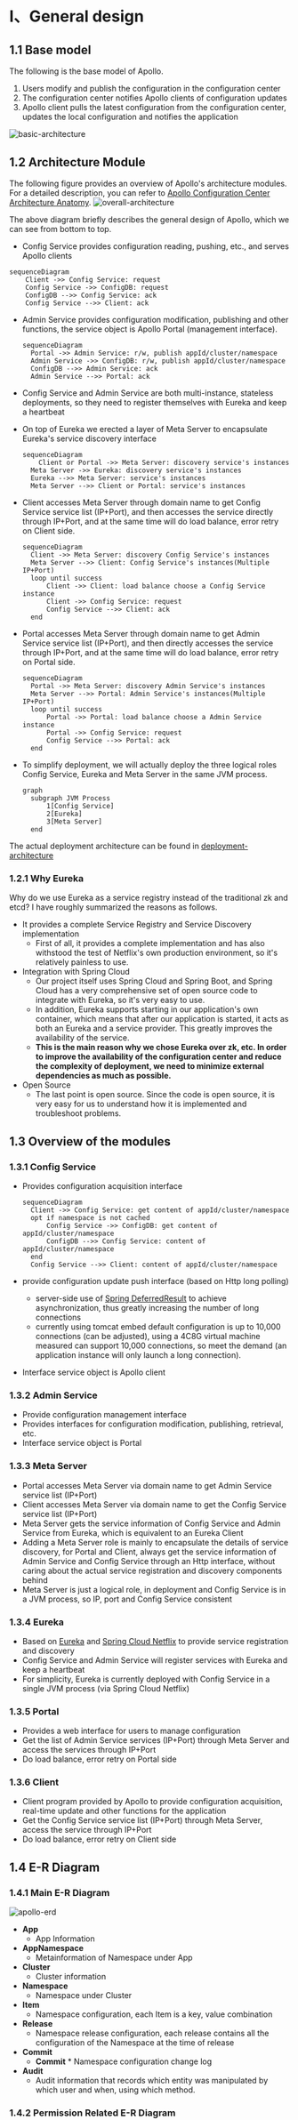 &nbsp;

# &nbsp;

# I、General design

## 1.1 Base model

The following is the base model of Apollo.

1. Users modify and publish the configuration in the configuration center
2. The configuration center notifies Apollo clients of configuration updates
3. Apollo client pulls the latest configuration from the configuration center, updates the local configuration and notifies the application

![basic-architecture](https://cdn.jsdelivr.net/gh/apolloconfig/apollo@master/doc/images/basic-architecture.png)

## 1.2 Architecture Module

The following figure provides an overview of Apollo's architecture modules. For a detailed description, you can refer to [Apollo Configuration Center Architecture Anatomy](https://mp.weixin.qq.com/s/-hUaQPzfsl9Lm3IqQW3VDQ).
![overall-architecture](https://cdn.jsdelivr.net/gh/apolloconfig/apollo@master/doc/images/overall-architecture.png)

The above diagram briefly describes the general design of Apollo, which we can see from bottom to top.

* Config Service provides configuration reading, pushing, etc., and serves Apollo clients

```mermaid
sequenceDiagram
	Client ->> Config Service: request
    Config Service ->> ConfigDB: request
    ConfigDB -->> Config Service: ack
	Config Service -->> Client: ack
```

- Admin Service provides configuration modification, publishing and other functions, the service object is Apollo Portal (management interface).

  ```mermaid
  sequenceDiagram
  	Portal ->> Admin Service: r/w, publish appId/cluster/namespace
  	Admin Service ->> ConfigDB: r/w, publish appId/cluster/namespace
  	ConfigDB -->> Admin Service: ack
  	Admin Service -->> Portal: ack	
  ```

- Config Service and Admin Service are both multi-instance, stateless deployments, so they need to register themselves with Eureka and keep a heartbeat

- On top of Eureka we erected a layer of Meta Server to encapsulate Eureka's service discovery interface

  ```mermaid
  sequenceDiagram
      Client or Portal ->> Meta Server: discovery service's instances
  	Meta Server ->> Eureka: discovery service's instances
  	Eureka -->> Meta Server: service's instances
  	Meta Server -->> Client or Portal: service's instances
  ```

- Client accesses Meta Server through domain name to get Config Service service list (IP+Port), and then accesses the service directly through IP+Port, and at the same time will do load balance, error retry on Client side.

  ```mermaid
  sequenceDiagram
  	Client ->> Meta Server: discovery Config Service's instances
  	Meta Server -->> Client: Config Service's instances(Multiple IP+Port)
  	loop until success
  		Client ->> Client: load balance choose a Config Service instance
  		Client ->> Config Service: request
  		Config Service -->> Client: ack
  	end
  ```

- Portal accesses Meta Server through domain name to get Admin Service service list (IP+Port), and then directly accesses the service through IP+Port, and at the same time will do load balance, error retry on Portal side.

  ```mermaid
  sequenceDiagram
  	Portal ->> Meta Server: discovery Admin Service's instances
  	Meta Server -->> Portal: Admin Service's instances(Multiple IP+Port)
  	loop until success
  		Portal ->> Portal: load balance choose a Admin Service instance
  		Portal ->> Config Service: request
  		Config Service -->> Portal: ack
  	end	
  ```

- To simplify deployment, we will actually deploy the three logical roles Config Service, Eureka and Meta Server in the same JVM process.

  ```mermaid
  graph
  	subgraph JVM Process
  		1[Config Service]
  		2[Eureka]
  		3[Meta Server]
  	end
  ```

The actual deployment architecture can be found in [deployment-architecture](en/deployment/deployment-architecture.md)

### 1.2.1 Why Eureka

Why do we use Eureka as a service registry instead of the traditional zk and etcd? I have roughly summarized the reasons as follows.

* It provides a complete Service Registry and Service Discovery implementation
  * First of all, it provides a complete implementation and has also withstood the test of Netflix's own production environment, so it's relatively painless to use.
* Integration with Spring Cloud
  * Our project itself uses Spring Cloud and Spring Boot, and Spring Cloud has a very comprehensive set of open source code to integrate with Eureka, so it's very easy to use.
  * In addition, Eureka supports starting in our application's own container, which means that after our application is started, it acts as both an Eureka and a service provider. This greatly improves the availability of the service.
  * **This is the main reason why we chose Eureka over zk, etc. In order to improve the availability of the configuration center and reduce the complexity of deployment, we need to minimize external dependencies as much as possible.**
* Open Source
  * The last point is open source. Since the code is open source, it is very easy for us to understand how it is implemented and troubleshoot problems.

## 1.3 Overview of the modules

### 1.3.1 Config Service

* Provides configuration acquisition interface

  ```mermaid
  sequenceDiagram
  	Client ->> Config Service: get content of appId/cluster/namespace
  	opt if namespace is not cached
  		Config Service ->> ConfigDB: get content of appId/cluster/namespace
  		ConfigDB -->> Config Service: content of appId/cluster/namespace
  	end
  	Config Service -->> Client: content of appId/cluster/namespace
  ```

* provide configuration update push interface (based on Http long polling)
  * server-side use of [Spring DeferredResult](http://docs.spring.io/spring/docs/current/javadoc-api/org/springframework/web/context/request/async/DeferredResult.html) to achieve asynchronization, thus greatly increasing the number of long connections
  * currently using tomcat embed default configuration is up to 10,000 connections (can be adjusted), using a 4C8G virtual machine measured can support 10,000 connections, so meet the demand (an application instance will only launch a long connection).

* Interface service object is Apollo client

### 1.3.2 Admin Service

* Provide configuration management interface
* Provides interfaces for configuration modification, publishing, retrieval, etc.
* Interface service object is Portal

### 1.3.3 Meta Server

* Portal accesses Meta Server via domain name to get Admin Service service list (IP+Port)
* Client accesses Meta Server via domain name to get the Config Service service list (IP+Port)
* Meta Server gets the service information of Config Service and Admin Service from Eureka, which is equivalent to an Eureka Client
* Adding a Meta Server role is mainly to encapsulate the details of service discovery, for Portal and Client, always get the service information of Admin Service and Config Service through an Http interface, without caring about the actual service registration and discovery components behind
* Meta Server is just a logical role, in deployment and Config Service is in a JVM process, so IP, port and Config Service consistent

### 1.3.4 Eureka

* Based on [Eureka](https://github.com/Netflix/eureka) and [Spring Cloud Netflix](https://cloud.spring.io/spring-cloud-netflix/) to provide service registration and discovery
* Config Service and Admin Service will register services with Eureka and keep a heartbeat
* For simplicity, Eureka is currently deployed with Config Service in a single JVM process (via Spring Cloud Netflix)

### 1.3.5 Portal

* Provides a web interface for users to manage configuration
* Get the list of Admin Service services (IP+Port) through Meta Server and access the services through IP+Port
* Do load balance, error retry on Portal side

### 1.3.6 Client

* Client program provided by Apollo to provide configuration acquisition, real-time update and other functions for the application
* Get the Config Service service list (IP+Port) through Meta Server, access the service through IP+Port
* Do load balance, error retry on Client side

## 1.4 E-R Diagram

### 1.4.1 Main E-R Diagram	

![apollo-erd](https://cdn.jsdelivr.net/gh/apolloconfig/apollo@master/doc/images/apollo-erd.png)

* **App**
  * App Information
* **AppNamespace**
  * Metainformation of Namespace under App
* **Cluster**
  * Cluster information
* **Namespace**
  * Namespace under Cluster
* **Item**
  * Namespace configuration, each Item is a key, value combination
* **Release**
  * Namespace release configuration, each release contains all the configuration of the Namespace at the time of release
* **Commit**
  * **Commit** * Namespace configuration change log
* **Audit**
  * Audit information that records which entity was manipulated by which user and when, using which method.

### 1.4.2 Permission Related E-R Diagram

![apollo-erd-role-permission](https://cdn.jsdelivr.net/gh/apolloconfig/apollo@master/doc/images/apollo-erd-role-permission.png)

* **User**
  * Apollo portal users
* **UserRole**
  * User and role relationships
* **Role**
  * Role
* **RolePermission**
  * The relationship between roles and permissions
* **Permission**
  * Permissions
  * Corresponds to specific entity resources and operations, such as modifying the configuration of NamespaceA, publishing the configuration of NamespaceB, etc.
* **Consumer**
  * Third-party applications
* **ConsumerToken**
  * token issued to the third-party application
* **ConsumerRole**
  * Third-party application and role relationship
* **ConsumerAudit**
  * Third-party application access audit

# II. Server-side design

## 2.1 Real-time push design after configuration release

An important feature in the configuration center is the real-time push to the client after the configuration is published. Here we briefly look at how this piece is designed to be implemented.

An important feature in the configuration center is the real-time push to the client after the configuration is published. Let's take a brief look at how this piece is designed to be implemented.

![release-message-notification-design](https://cdn.jsdelivr.net/gh/apolloconfig/apollo@master/doc/images/release-message-notification-design.png)

The above diagram briefly describes the general process of a configuration release.

1. the user operates the configuration release in the Portal
2. the Portal calls the interface of Admin Service to operate the release
3. Admin Service sends a ReleaseMessage to each Config Service after releasing the configuration
4. Config Service receives the ReleaseMessage and notifies the corresponding client

### 2.1.1 Implementation of Sending ReleaseMessage

After the configuration is released, Admin Service needs to notify all Config Service that there is a configuration release, so that Config Service can notify the corresponding client to pull the latest configuration.

Conceptually, this is a typical messaging scenario where Admin Service acts as a producer to send out messages and each Config Service acts as a consumer to consume the messages. The decoupling of Admin Service and Config Service can be well achieved by a Message Queue component.

In terms of implementation, considering the actual usage scenario of Apollo and in order to minimize external dependencies, we did not use external messaging middleware, but implemented a simple message queue through the database.

The implementation is as follows.

1. Admin Service inserts a message record into the ReleaseMessage table after the configuration release, and the message content is the AppId+Cluster+Namespace of the configuration release, see [DatabaseMessageSender](https://github.com/apolloconfig/apollo/blob/master/apollo-biz/src/main/java/com/ctrip/framework/apollo/biz/message/DatabaseMessageSender.java)
2. Config Service has a thread that scans the ReleaseMessage table once per second to see if there are new messages recorded, see [ReleaseMessageScanner](https://github.com/apolloconfig/apollo/blob/master/apollo-biz/src/main/java/com/ctrip/framework/apollo/biz/message/ReleaseMessageScanner.java)
3. Config Service notifies all message listeners if it finds a new message record [ReleaseMessageListener](https://github.com/apolloconfig/apollo/blob/master/apollo-biz/src/main/java/com/ctrip/framework/apollo/biz/message/ReleaseMessageListener.java) , as in [NotificationControllerV2](https://github.com/apolloconfig/apollo/blob/master/apollo-configservice/src/main/java/com/ctrip/framework/apollo/configservice/controller/NotificationControllerV2.java), for the registration process of the message listener see [ConfigServiceAutoConfiguration](https://github.com/apolloconfig/apollo/blob/master/apollo-configservice/src/main/java/com/ctrip/framework/apollo/configservice/ConfigServiceAutoConfiguration.java)
4. After NotificationControllerV2 gets the AppId+Cluster+Namespace of the configuration release, it will notify the corresponding client

The schematic diagram is as follows.

<img src="https://cdn.jsdelivr.net/gh/apolloconfig/apollo@master/doc/images/release-message-design.png" alt="release-message-design" width="400px">

### 2.1.2 Config Service Notification Client Implementation

The previous section briefly described how NotificationControllerV2 learns that a configuration has been released, but how does NotificationControllerV2 notify the client when it learns that a configuration has been released?

The implementation is as follows.

1. the client initiates an Http request to the `notifications/v2` interface of the Config Service, which is [NotificationControllerV2](https://github.com/apolloconfig/apollo/blob/master/apollo-configservice/src/main/java/com/ctrip/framework/apollo/configservice/controller/NotificationControllerV2.java), see [ RemoteConfigLongPollService](https://github.com/apolloconfig/apollo-java/blob/main/apollo-client/src/main/java/com/ctrip/framework/apollo/internals/RemoteConfigLongPollService.java)
2. NotificationControllerV2 does not return the result immediately, but via [Spring DeferredResult](http://docs.spring.io/spring/docs/current/javadoc-api/org/springframework/web/context/request/async/DeferredResult.html) to put the request on hold
3. if no configuration of interest to the client is published within 60 seconds, then the Http status code 304 is returned to the client
4. If there is a configuration published that the client cares about, NotificationControllerV2 will call [setResult](http://docs.spring.io/spring/docs/current/javadoc-api/org/springframework/web/context/request/async/DeferredResult.html#setResult-T-) method of DeferredResult, passing in the namespace information with configuration changes, while the request is returned immediately. After the client gets the namespace with configuration changes from the returned result, it will immediately request the Config Service to get the latest configuration of the namespace.

# III. Client Design

![client-architecture](https://cdn.jsdelivr.net/gh/apolloconfig/apollo@master/doc/images/client-architecture.png)

The above diagram briefly describes the principle of Apollo client implementation.

1. the client and the server maintain a long connection, so that they can get the first push of configuration updates. (achieved through Http Long Polling) 2.
2. the client also regularly pulls the latest configuration of the application from the Apollo Configuration Center server.
   * This is a fallback mechanism to prevent the configuration from being updated due to the failure of the push mechanism.
   * The client will report the local version of the timed pull, so in general, for the timed pull operation, the server will return 304 - Not Modified
   * Timing frequency defaults to pulling every 5 minutes. Clients can also override this by specifying System Property: `apollo.refreshInterval` at runtime, in minutes.
3. After the client gets the latest configuration of the application from the Apollo Configuration Center server, it will be saved in memory
4. the client will cache a copy of the configuration fetched from the server on the local file system
   * 4. the client will cache a copy of the configuration obtained from the server in the local file system. In case of service unavailability or network failure, the configuration can still be restored locally
5. applications can get the latest configuration from the Apollo client, subscribe to configuration update notifications

## 3.1 Principle of integration with Spring

Apollo not only supports API to get the configuration, but also supports integration with Spring/Spring Boot, the integration principle is briefly described as follows.

Spring has added `ConfigurableEnvironment` and `PropertySource` since version 3.1.

* ConfigurableEnvironment
  * Spring's ApplicationContext will contain an Environment (implementing the ConfigurableEnvironment interface)
  * ConfigurableEnvironment itself contains a number of PropertySource
* PropertySource
  * PropertySource
  * can be interpreted as a number of Key - Value configuration of properties

The structure at runtime looks like this.
![Overview](https://cdn.jsdelivr.net/gh/apolloconfig/apollo@master/doc/images/environment.png)

Note that there is an order of priority between PropertySource, if there is a Key present in more than one property source, then the property source in front of it takes precedence.

So for the above example.

* env.getProperty("key1") -> value1
* **env.getProperty("key2") -> value2**
* env.getProperty("key3") -> value4

With the above principles understood, the means of integrating Apollo with Spring/Spring Boot comes into play: during the application startup phase, Apollo fetches the configuration from the remote end, then assembles it into a PropertySource and inserts it into the first one, as shown in the following diagram.

![Overview](https://cdn.jsdelivr.net/gh/apolloconfig/apollo@master/doc/images/environment-remote-source.png)

The related code can be found in [PropertySourcesProcessor](https://github.com/apolloconfig/apollo-java/blob/main/apollo-client/src/main/java/com/ctrip/framework/apollo/spring/config/PropertySourcesProcessor.java)

# IV. Usability considerations

<table>
<thead>
<tr>
<th width="20%">Scene</th>
<th width="20%">Impact</th>
<th width="30%">Downgrade</th>
<th width="30%">reason</th>
</tr>
</thead>
<tbody>
<tr>
<td>A Config Service goes offline</td>
<td>No effect</td>
<td></td>
<td>Config Service is stateless, the client reconnects to other Config Service</td>
</tr>
<tr>
<td>All Config Services offline</td>
<td>Client cannot read the latest configuration, Portal has no effect</td>
<td>When the client restarts, the local cache configuration file can be read. If it is a newly expanded machine, you can obtain the cached configuration file from other machines. For details, please refer to <a href='/#/en/client/java-sdk-user-guide?id=_123-local-cache-path'>Java Client Usage Guide - 1.2.3 Local Cache Path</a>
</td>
<td></td>
</tr>
<tr>
<td>A certain Admin Service goes offline</td>
<td>No effect</td>
<td></td>
<td>Admin Service is stateless, Portal reconnects to other Admin Service</td>
</tr>
<tr>
<td>All Admin Services are offline</td>
<td>The client is not affected, Portal cannot update the configuration</td>
<td></td>
<td></td>
</tr>
<tr>
<td>A Portal goes offline</td>
<td>No effect</td>
<td></td>
<td>Portal domain name binds multiple servers through SLB, and points to an available server after retrying</td>
</tr>
<tr>
<td>All Portals offline</td>
<td>The client is not affected, Portal cannot update the configuration</td>
<td></td>
<td></td>
</tr>
<tr>
<td>A data center goes offline</td>
<td>No effect</td>
<td></td>
<td>Multiple data centers are deployed, data is fully synchronized, and Meta Server/Portal domain names are automatically switched to other surviving data centers through SLB</td>
</tr>
<tr>
<td>Database down</td>
<td>The client is not affected, Portal cannot update the configuration</td>
<td>After the Config Service is enabled <a href="/#/en/deployment/distributed-deployment-guide?id=_323-config-servicecacheenabled-whether-to-enable-configuration-caching">configuration cache</a>, read the configuration Fetch is not affected by database downtime</td>
<td></td>
</tr>
</tbody>
</table>




# V. Monitoring related

## 5.1 Tracing

### 5.1.1 CAT

Apollo client and server currently support [CAT](https://github.com/dianping/cat) automatic management, so if your company has deployed CAT internally, Apollo will automatically enable CAT management as long as cat-client is introduced .

If you don't use CAT, don't worry, as long as cat-client is not introduced, Apollo will not enable CAT management.

Apollo also provides Tracer-related SPI, which can be easily connected to its own company's monitoring system.

For more information, please refer to [v0.4.0 Release Note](https://github.com/apolloconfig/apollo/releases/tag/v0.4.0)

### 5.1.2 SkyWalking

You can refer to the [apollo-skywalking-pro sample](https://github.com/hepyu/k8s-app-config/tree/master/product) contributed by [@hepyu](https://github.com/hepyu/standard/apollo-skywalking-pro).

## 5.2 Metrics

Since version 1.5.0, the Apollo server supports exposing metrics in prometheus format through `/prometheus`, such as `http://${someIp:somePort}/prometheus`
